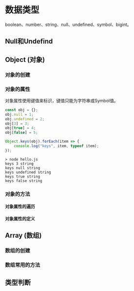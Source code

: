 # 数据类型



boolean、number、string、null、undefined、symbol、bigint。

##  

## Null和Undefind

## Object (对象)

### 对象的创建 



### 对象的属性

对象属性使用键值来标识，键值只能为字符串或Symbol值。

```javascript
const obj = {};
obj.null = 1;
obj.undefined = 2;
obj[3] = 3;
obj[true] = 4;
obj[false] = 5;

Object.keys(obj).forEach(item => {
    console.log("keys", item, typeof item);
});
```

```shell
> node hello.js
keys 3 string
keys null string
keys undefined string
keys true string
keys false string
```

### 对象的方法

#### 对象属性的遍历

#### 对象属性的定义





## Array (数组)

### 数组的创建

### 数组常用的方法

## 类型判断









[1]: https://www.cnblogs.com/ajaemp/p/13926448.html	"JS bigInt基本数据类型"

[2]: https://github.com/Advanced-Frontend/Daily-Interview-Question/issues/23
[3]: https://www.cnblogs.com/onepixel/p/5126046.html	"判断JS数据类型的四种方法"

